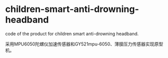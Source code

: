# children-smart-anti-drowning-headband
code of the product for children smart anti-drowning headband.

采用MPU6050陀螺仪加速传感器和GY521mpu-6050、薄膜压力传感器实现原型机。
